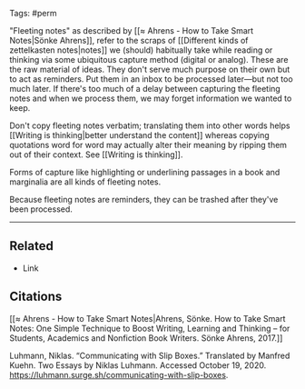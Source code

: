 Tags: #perm

"Fleeting notes" as described by [[≈ Ahrens - How to Take Smart Notes|Sönke Ahrens]], refer to the scraps of [[Different kinds of zettelkasten notes|notes]] we (should) habitually take while reading or thinking via some ubiquitous capture method (digital or analog). These are the raw material of ideas. They don't serve much purpose on their own but to act as reminders. Put them in an inbox to be processed later—but not too much later. If there's too much of a delay between capturing the fleeting notes and when we process them, we may forget information we wanted to keep.

Don't copy fleeting notes verbatim; translating them into other words helps [[Writing is thinking|better understand the content]] whereas copying quotations word for word may actually alter their meaning by ripping them out of their context. See [[Writing is thinking]].

Forms of capture like highlighting or underlining passages in a book and marginalia are all kinds of fleeting notes. 

Because fleeting notes are reminders, they can be trashed after they've been processed. 

---
## Related
- Link

## Citations
[[≈ Ahrens - How to Take Smart Notes|Ahrens, Sönke. How to Take Smart Notes: One Simple Technique to Boost Writing, Learning and Thinking – for Students, Academics and Nonfiction Book Writers. Sönke Ahrens, 2017.]]

Luhmann, Niklas. “Communicating with Slip Boxes.” Translated by Manfred Kuehn. Two Essays by Niklas Luhmann. Accessed October 19, 2020. https://luhmann.surge.sh/communicating-with-slip-boxes.
